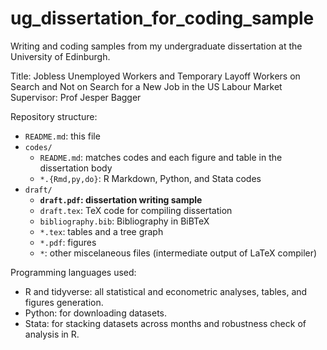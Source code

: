 # ug_dissertation_for_coding_sample
Writing and coding samples from my undergraduate dissertation at the University of Edinburgh.

Title: Jobless Unemployed Workers and Temporary Layoff Workers on Search and Not on Search for a New Job in the US Labour Market
Supervisor: Prof Jesper Bagger

Repository structure:
- `README.md`: this file
- `codes/`
  - `README.md`: matches codes and each figure and table in the dissertation body
  - `*.{Rmd,py,do}`: R Markdown, Python, and Stata codes
- `draft/`
  - **`draft.pdf`: dissertation writing sample**
  - `draft.tex`: TeX code for compiling dissertation
  - `bibliography.bib`: Bibliography in BiBTeX
  - `*.tex`: tables and a tree graph
  - `*.pdf`: figures
  - `*`: other miscelaneous files (intermediate output of LaTeX compiler)


Programming languages used:
- R and tidyverse: all statistical and econometric analyses, tables, and figures generation.
- Python: for downloading datasets.
- Stata: for stacking datasets across months and robustness check of analysis in R.